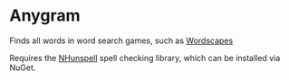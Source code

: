 # Anygram #

Finds all words in word search games, such as [Wordscapes](https://play.google.com/store/apps/details?id=com.peoplefun.wordcross)

Requires the [NHunspell](http://www.crawler-lib.net/nhunspell) spell checking library, which can be installed via NuGet.
